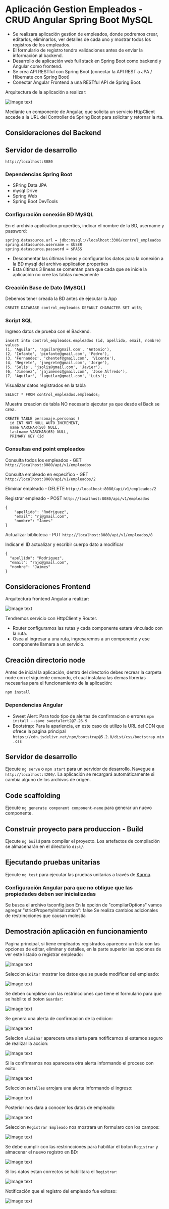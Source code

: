 # Aplicación Gestion Empleados - CRUD Angular Spring Boot MySQL
- Se realizara aplicación gestion de empleados, donde podremos crear, editarlos, eliminarlos, ver detalles
de cada uno y mostrar todos los registros de los empleados.
- El formulario de registro tendra validaciones antes de enviar la información al backend.
- Desarrollo de aplicación web full stack en Spring Boot como backend y Angular como frontend. 
- Se crea API RESTful con Spring Boot (conectar la API REST a JPA / Hibernate con Spring Boot)
- Conectar Angular Frontend a una RESTful API de Spring Boot.

Arquitectura de la aplicación a realizar:

![Image text](https://github.com/yadevom/crud_angular_spring_mysql/blob/main/img_explicativas/arquitectura.png)

Mediante un componente de Angular, que solicita un servicio HttpClient accede a la URL del Controller de Spring Boot para solicitar y retornar la rta.

## Consideraciones del Backend

## Servidor de desarrollo
`http://localhost:8080`

### Dependencias Spring Boot
- SPring Data JPA
- mysql Drive
- Spring Web
- Spring Boot DevTools                                   

### Configuración conexión BD MySQL
En el archivio application.properties, indicar el nombre de la BD, username y password:
```
spring.datasource.url = jdbc:mysql://localhost:3306/control_empleados 
spring.datasource.username = $USER
spring.datasource.password = $PASS
```
- Descomentar las últimas lineas y configurar los datos para la conexión a la BD mysql del archivo application.properties
- Esta últimas 3 lineas se comentan para que cada que se inicie la aplicación no cree las tablas nuevamente


### Creación Base de Dato (MySQL)
Debemos tener creada la BD antes de ejecutar la App
```
CREATE DATABASE control_empleados DEFAULT CHARACTER SET utf8;
```

### Script SQL
Ingreso datos de prueba con el Backend.
```
insert into control_empleados.empleados (id, apellido, email, nombre) values
(1, 'Aguilar', 'aguilar@gmail.com', 'Antonio'),
(2, 'Infante', 'pinfante@gmail.com', 'Pedro'),
(3, 'Fernandez', 'chentef@gmail.com', 'Vicente'),
(4, 'Negrete', 'jnegrete@gmail.com', 'Jorge'),
(5, 'Solis', 'jsolis@gmail.com', 'Javier'),
(6, 'Jimenez', 'jajimenez@gmail.com', 'Jose Alfredo'),
(7, 'Aguilar', 'laguilar@gmail.com', 'Luis');
```

Visualizar datos registrados en la tabla
```
SELECT * FROM control_empleados.empleados;
```

Muestra creacion de tabla NO necesario ejecutar ya que desde el Back se crea.
```
CREATE TABLE personaje.personas (
  id INT NOT NULL AUTO_INCREMENT,
  name VARCHAR(50) NULL,
  lastname VARCHAR(65) NULL,
  PRIMARY KEY (id
```

### Consultas end point empleados
Consulta todos los empleados - GET ```http://localhost:8080/api/v1/empleados```

Consulta empleado en especifico - GET ```http://localhost:8080/api/v1/empleados/2```

Eliminar empleado - DELETE ```http://localhost:8080/api/v1/empleados/2```

Registrar empleado - POST ```http://localhost:8080/api/v1/empleados```
```
{
    "apellido": "Rodriguez",
    "email": "rj@gmail.com",
    "nombre": "James"
}
```
Actualizar biblioteca - PUT ```http://localhost:8080/api/v1/empleados/8```

Indicar el ID actualizar y escribir cuerpo dato a modificar
```
{
  "apellido": "Rodriguez",
  "email": "rajo@gmail.com",
  "nombre": "Jaimes"
}
```


## Consideraciones Frontend
Arquitectura frontend Angular a realizar:

![Image text](https://github.com/yadevom/crud_angular_spring_mysql/blob/main/img_explicativas/arquitectura_front.png)

Tendremos servicio con HttpClient y Router.
- Router configuramos las rutas y cada componente estara vinculado con la ruta.
- Osea al ingresar a una ruta, ingresaremos a un componente y ese componente llamara a un servicio.

## Creación directorio node
Antes de inicial la aplicación, dentro del directorio debes recrear la carpeta node con el siguiente comando, el cual instalara las demas librerias necesarias para el funcionamiento de la aplicación:
```
npm install
```

### Dependencias Angular 
- Sweet Alert: Para todo tipo de alertas de confirmacion o errores `npm install --save sweetalert2@7.26.9`
- Bootstrap: Para la apariencia, en este caso de utilizo la URL del CDN que ofrece la pagina principal `https://cdn.jsdelivr.net/npm/bootstrap@5.2.0/dist/css/bootstrap.min.css`
## Servidor de desarrollo
Ejecute `ng serve` o `npm start` para un servidor de desarrollo. Navegue a `http://localhost:4200/`. 
La aplicación se recargará automáticamente si cambia alguno de los archivos de origen.

## Code scaffolding
Ejecute `ng generate component component-name`  para generar un nuevo componente.

## Construir proyecto para produccion - Build
Ejecute `ng build` para compilar el proyecto. Los artefactos de compilación se almacenarán en el directorio `dist/`.

## Ejecutando pruebas unitarias
Ejecute `ng test` para ejecutar las pruebas unitarias a través de [Karma](https://karma-runner.github.io).

### Configuración Angular para que no obligue que las propiedades deben ser inicializadas
Se busca el archivo tsconfig.json
En la opción de "compilarOptions" vamos agregar "strictPropertyInitialization": false
Se realiza cambios adicionales de restrincciones que causan molestia


## Demostración aplicación en funcionamiento

Pagina principal, si tiene empleados registrados aparecera un lista con las opciones de editar, eliminar y detalles, en la parte superior las opciones de ver este listado o registrar empleado:

![Image text](https://github.com/yadevom/crud_angular_spring_mysql/blob/main/img_explicativas/app0.png)

Seleccion `Editar` mostrar  los datos que se puede modificar del empleado:

![Image text](https://github.com/yadevom/crud_angular_spring_mysql/blob/main/img_explicativas/app1.png)

Se deben cumplirse con las restrincciones que tiene el formulario para que se habilite el boton `Guardar`:

![Image text](https://github.com/yadevom/crud_angular_spring_mysql/blob/main/img_explicativas/app2.png)

Se genera una alerta de confirmacion de la edicion:

![Image text](https://github.com/yadevom/crud_angular_spring_mysql/blob/main/img_explicativas/app3.png)

Selecion `Eliminar` aparecera una alerta para notificarnos si estamos seguro de realizar la accion:

![Image text](https://github.com/yadevom/crud_angular_spring_mysql/blob/main/img_explicativas/app4.png)

Si la confirmamos nos aparecera otra alerta informando el proceso con exito:

![Image text](https://github.com/yadevom/crud_angular_spring_mysql/blob/main/img_explicativas/app5.png)

Seleccion `Detalles` arrojara una alerta informando el ingreso:

![Image text](https://github.com/yadevom/crud_angular_spring_mysql/blob/main/img_explicativas/app6.png)

Posterior nos dara a conocer los datos de empleado:

![Image text](https://github.com/yadevom/crud_angular_spring_mysql/blob/main/img_explicativas/app7.png)

Seleccion `Registrar Empleado` nos mostrara un formularo con los campos:

![Image text](https://github.com/yadevom/crud_angular_spring_mysql/blob/main/img_explicativas/app8.png)

Se debe cumplir con las restrincciones para habilitar el boton `Registrar` y almacenar el nuevo registro en BD:

![Image text](https://github.com/yadevom/crud_angular_spring_mysql/blob/main/img_explicativas/app9.png)

Si los datos estan correctos se habilitara el `Registrar`:

![Image text](https://github.com/yadevom/crud_angular_spring_mysql/blob/main/img_explicativas/app10.png)

Notificación que el registro del empleado fue exitoso:

![Image text](https://github.com/yadevom/crud_angular_spring_mysql/blob/main/img_explicativas/app11.png)